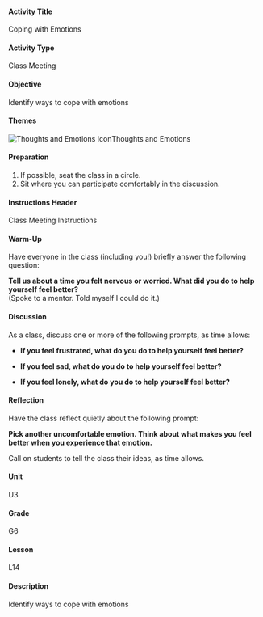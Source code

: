 #### Activity Title
Coping with Emotions
#### Activity Type
Class Meeting
#### Objective
Identify ways to cope with emotions
#### Themes
![Thoughts and Emotions Icon](http://v5cmservice.secondstep.org/MS3TP_IMAGES/SKILLS/SKILLS_SMALL_IMAGES/thoughts-and-emotions-sm.png)Thoughts and Emotions
 

#### Preparation
1. If possible, seat the class in a circle.
2. Sit where you can participate comfortably in the discussion.

#### Instructions Header
Class Meeting Instructions
#### Warm-Up
Have everyone in the class (including you!) briefly answer the following question:

**Tell us about a time you felt nervous or worried. What did you do to help yourself feel better?**<br/>
            (Spoke to a mentor. Told myself I could do it.)
#### Discussion
As a class, discuss one or more of the following prompts, as time allows:


-  **If you feel frustrated, what do you do to help yourself feel better?**

-  **If you feel sad, what do you do to help yourself feel better?**

-  **If you feel lonely, what do you do to help yourself feel better?**
#### Reflection
Have the class reflect quietly about the following prompt:

**Pick another uncomfortable emotion. Think about what makes you feel better when you experience that emotion.**

Call on students to tell the class their ideas, as time allows.
#### Unit
U3
#### Grade
G6
#### Lesson
L14
#### Description
Identify ways to cope with emotions
